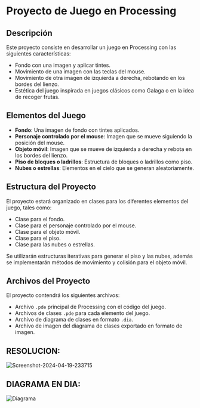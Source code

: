 # Proyecto de Juego en Processing

## Descripción
Este proyecto consiste en desarrollar un juego en Processing con las siguientes características:

- Fondo con una imagen y aplicar tintes.
- Movimiento de una imagen con las teclas del mouse.
- Movimiento de otra imagen de izquierda a derecha, rebotando en los bordes del lienzo.
- Estética del juego inspirada en juegos clásicos como Galaga o en la idea de recoger frutas.

## Elementos del Juego
- **Fondo**: Una imagen de fondo con tintes aplicados.
- **Personaje controlado por el mouse**: Imagen que se mueve siguiendo la posición del mouse.
- **Objeto móvil**: Imagen que se mueve de izquierda a derecha y rebota en los bordes del lienzo.
- **Piso de bloques o ladrillos**: Estructura de bloques o ladrillos como piso.
- **Nubes o estrellas**: Elementos en el cielo que se generan aleatoriamente.

## Estructura del Proyecto
El proyecto estará organizado en clases para los diferentes elementos del juego, tales como:

- Clase para el fondo.
- Clase para el personaje controlado por el mouse.
- Clase para el objeto móvil.
- Clase para el piso.
- Clase para las nubes o estrellas.

Se utilizarán estructuras iterativas para generar el piso y las nubes, además se implementarán métodos de movimiento y colisión para el objeto móvil.

## Archivos del Proyecto
El proyecto contendrá los siguientes archivos:

- Archivo `.pde` principal de Processing con el código del juego.
- Archivos de clases `.pde` para cada elemento del juego.
- Archivo de diagrama de clases en formato `.dia`.
- Archivo de imagen del diagrama de clases exportado en formato de imagen.

## RESOLUCION:
<img src="https://i.ibb.co/VHQ5vRz/Screenshot-2024-04-19-233715.png" alt="Screenshot-2024-04-19-233715" border="0"></br>
## DIAGRAMA EN DIA:
<img src="https://i.ibb.co/B4qzfnf/Diagrama.jpg" alt="Diagrama" border="0">
